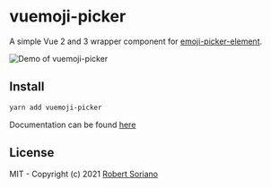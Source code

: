 # vuemoji-picker

A simple Vue 2 and 3 wrapper component for [emoji-picker-element](https://github.com/nolanlawson/emoji-picker-element).

![Demo of vuemoji-picker](https://i.imgur.com/6CcJxLW.gif)

## Install

```bash
yarn add vuemoji-picker
```

Documentation can be found [here](https://github.com/wobsoriano/vuemoji-picker/tree/master/packages/lib#readme)

## License
MIT - Copyright (c) 2021 [Robert Soriano](https://github.com/wobsoriano)